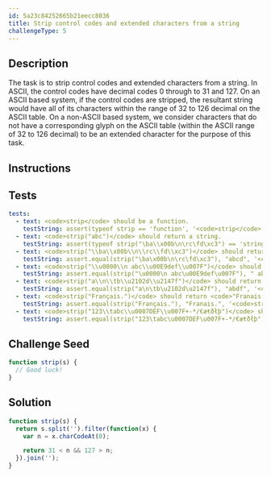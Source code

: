 ```yaml
---
id: 5a23c84252665b21eecc8036
title: Strip control codes and extended characters from a string
challengeType: 5
---
```


## Description
<section id='description'>
The task is to strip control codes and extended characters from a string.
In ASCII, the control codes have decimal codes 0 through to 31 and 127. On an ASCII based system, if the control codes are stripped, the resultant string would have all of its characters within the range of 32 to 126 decimal on the ASCII table.
On a non-ASCII based system, we consider characters that do not have a corresponding glyph on the ASCII table (within the ASCII range of 32 to 126 decimal) to be an extended character for the purpose of this task.
</section>

## Instructions
<section id='instructions'>

</section>

## Tests
<section id='tests'>

``` yml
tests:
  - text: <code>strip</code> should be a function.
    testString: assert(typeof strip == 'function', '<code>strip</code> should be a function.');
  - text: <code>strip("abc")</code> should return a string.
    testString: assert(typeof strip("\ba\\x00b\n\rc\fd\xc3") == 'string', '<code>strip("abc")</code> should return a string.');
  - text: <code>strip("\\ba\\x00b\\n\\rc\\fd\\xc3")</code> should return <code>"abcd"</code>.
    testString: assert.equal(strip("\ba\x00b\n\rc\fd\xc3"), "abcd", '<code>strip("\\ba\\x00b\\n\\rc\\fd\\xc3")</code> should return <code>"abcd"</code>.');
  - text: <code>strip("\\u0000\\n abc\\u00E9def\\u007F")</code> should return <code>" abcdef"</code>.
    testString: assert.equal(strip("\u0000\n abc\u00E9def\u007F"), " abcdef", '<code>strip("\\u0000\\n abc\\u00E9def\\u007F")</code> should return <code>" abcdef"</code>.');
  - text: <code>strip("a\\n\\tb\\u2102d\\u2147f")</code> should return <code>"abdf"</code>.
    testString: assert.equal(strip("a\n\tb\u2102d\u2147f"), "abdf", '<code>strip("a\\n\\tb\\u2102d\\u2147f")</code> should return <code>"abdf"</code>.');
  - text: <code>strip("Français.")</code> should return <code>"Franais."</code>.
    testString: assert.equal(strip("Français."), "Franais.", '<code>strip("Français.")</code> should return <code>"Franais."</code>.');
  - text: <code>strip("123\\tabc\\u0007DEF\\u007F+-*/€æŧðłþ")</code> should return <code>"123abcDEF+-*/"</code>.
    testString: assert.equal(strip("123\tabc\u0007DEF\u007F+-*/€æŧðłþ"), "123abcDEF+-*/", '<code>strip("123\\tabc\\u0007DEF\\u007F+-*/€æŧðłþ")</code> should return <code>"123abcDEF+-*/"</code>.');
```

</section>

## Challenge Seed
<section id='challengeSeed'>
<div id='js-seed'>

```js
function strip(s) {
  // Good luck!
}
```

</div>
</section>

## Solution
<section id='solution'>

```js
function strip(s) {
  return s.split('').filter(function(x) {
    var n = x.charCodeAt(0);

    return 31 < n && 127 > n;
  }).join('');
}
```

</section>